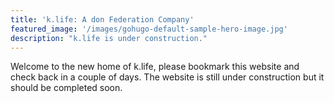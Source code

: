 ```yaml
---
title: 'k.life: A don Federation Company'
featured_image: '/images/gohugo-default-sample-hero-image.jpg'
description: "k.life is under construction."
---
```


Welcome to the new home of k.life, please bookmark this website and check back in a couple of days. The website is still under construction but it should be completed soon.
